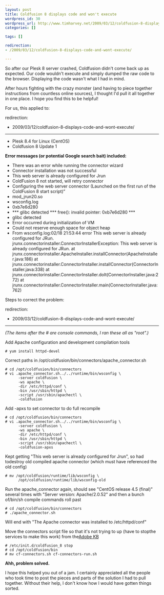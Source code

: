 ```yaml
--- 
layout: post
title: Coldfusion 8 displays code and won't execute
wordpress_id: 30
wordpress_url: http://www.timharvey.net/2009/03/12/coldfusion-8-displays-code-and-wont-execute/
categories: []

tags: []

redirection:
- /2009/03/12/coldfusion-8-displays-code-and-wont-execute/

---
```


So after our Plesk 8 server crashed, Coldfusion didn't come back up as expected. Our code wouldn't execute and simply dumped the raw code to the browser. Displaying the code wasn't what I had in mind.

After hours fighting with the crazy monster (and having to piece together instructions from countless online sources), I thought I'd pull it all together in one place. I hope you find this to be helpful!

For us, this applied to:

redirection:
- 2009/03/12/coldfusion-8-displays-code-and-wont-execute/

---

* Plesk 8.4 for Linux (CentOS)
* Coldfusion 8 Update 1

**Error messages (or potential Google search bait) included:**

* There was an error while running the connector wizard
* Connector installation was not successful
* This web server is already configured for Jrun
* ColdFusion 8 not started, will retry connector
* Configuring the web server connector (Launched on the first run of the ColdFusion 8 start script)”
* mod_jrun20.so
* wsconfig.log
* 0xb7e6d280
* *** glibc detected *** free(): invalid pointer: 0xb7e6d280 ***
* glibc detected
* Error occurred during initialization of VM
* Could not reserve enough space for object heap
* From wsconfig.log:02/18 21:53:44 error This web server is already configured for JRun.<br />jrunx.connectorinstaller.ConnectorInstallerException: This web server is already configured for JRun. at<br />jrunx.connectorinstaller.ApacheInstaller.installConnector(ApacheInstaller.java:186) at<br />jrunx.connectorinstaller.ConnectorInstaller.installConnector(ConnectorInstaller.java:338) at<br />jrunx.connectorinstaller.ConnectorInstaller.doIt(ConnectorInstaller.java:272) at<br />jrunx.connectorinstaller.ConnectorInstaller.main(ConnectorInstaller.java:762)

Steps to correct the problem:

redirection:
- 2009/03/12/coldfusion-8-displays-code-and-wont-execute/

---

*(The items after the # are console commands, I ran these all as "root".)*

Add Apache configuration and development compilation tools

    # yum install httpd-devel

Correct paths in /opt/coldfusion/bin/connectors/apache_connector.sh

    # cd /opt/coldfusion/bin/connectors
    # vi .apache_connector.sh../../runtime/bin/wsconfig \
          -server coldfusion \
          -ws apache \
          -dir /etc/httpd/conf \
          -bin /usr/sbin/httpd \
          -script /usr/sbin/apachectl \
          -coldfusion

Add -apxs to set connector to do full recompile

    # cd /opt/coldfusion/bin/connectors
    # vi .apache_connector.sh../../runtime/bin/wsconfig \
          -server coldfusion \
          -ws apache \
          -dir /etc/httpd/conf \
          -bin /usr/sbin/httpd \
          -script /usr/sbin/apachectl \
          -coldfusion-apxs

Kept getting "This web server is already configured for Jrun", so had todestroy old compiled apache connector (which must have referenced the old config)

    # mv /opt/coldfusion/runtime/lib/wsconfig \
          /opt/coldfusion/runtime/lib/wsconfig-old

Run the apache_connector again, should see "CentOS release 4.5 (final)" several times with "Server version: Apache/2.0.52" and then a bunch of/bin/sh compile commands roll past

    # cd /opt/coldfusion/bin/connectors
    # ./apache_connector.sh

Will end with "The Apache connector was installed to /etc/httpd/conf"

Move the connectors script file so that it's not trying to up (have to stopthe services to make this work) from the[Adobe KB](http://kb.adobe.com/selfservice/viewContent.do?externalId=tn_18859)

    # /etc/init.d/coldfusion_8 stop
    # cd /opt/coldfusion/bin
    # mv cf-connectors.sh cf-connectors-run.sh

**Ahh, problem solved.**

I hope this helped you out of a jam. I certainly appreciated all the people who took time to post the pieces and parts of the solution I had to pull together. Without their help, I don't know how I would have gotten things sorted.
